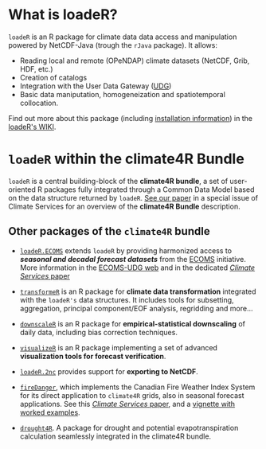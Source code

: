 What is loadeR?
===============

`loadeR` is an R package for climate data data access and manipulation powered by NetCDF-Java (trough the `rJava` package). It allows:
 * Reading local and remote (OPeNDAP) climate datasets (NetCDF, Grib, HDF, etc.)
 * Creation of catalogs
 * Integration with the User Data Gateway ([UDG](http://www.meteo.unican.es/udg-wiki))
 * Basic data maniputation, homogeneization and spatiotemporal collocation.

Find out more about this package (including [installation information](https://github.com/SantanderMetGroup/loadeR/wiki/Installation)) in the [loadeR's WIKI](https://github.com/SantanderMetGroup/loadeR/wiki).

# `loadeR` within the **climate4R** Bundle

`loadeR` is a central building-block of the **climate4R bundle**, a set of user-oriented R packages fully integrated through a Common Data Model based on the data structure returned by `loadeR`. [See our paper](http://www.meteo.unican.es/en/node/73360) in a special issue of Climate Services for an overview of the **climate4R Bundle** description.

## Other packages of the `climate4R` bundle

 * [`loadeR.ECOMS`](https://github.com/SantanderMetGroup/loadeR.ECOMS/) extends `loadeR` by providing harmonized access to ***seasonal and decadal forecast datasets*** from the [ECOMS](http://www.eu-ecoms.eu) initiative. More information in the [ECOMS-UDG web](https://meteo.unican.es/trac/wiki/udg/ecoms) and in the dedicated [*Climate Services* paper](http://www.meteo.unican.es/en/node/73360)

 * [`transformeR`](https://github.com/SantanderMetGroup/transformeR) is an R package for **climate data transformation** integrated with the `loadeR's` data structures. It includes tools for subsetting, aggregation, principal component/EOF analysis, regridding and more...

 * [`downscaleR`](https://github.com/SantanderMetGroup/downscaleR/wiki) is an R package for **empirical-statistical downscaling** of daily data, including bias correction techniques.  
 
 * [`visualizeR`](https://github.com/SantanderMetGroup/visualizeR/wiki) is an R package implementing a set of advanced **visualization tools for forecast verification**.

 * [`loadeR.2nc`](https://github.com/SantanderMetGroup/loadeR.2nc/) provides support for **exporting to NetCDF**.
 
 * [`fireDanger`](https://github.com/SantanderMetGroup/fireDanger), which implements the Canadian Fire Weather Index System for its direct application to `climate4R` grids, also in seasonal forecast applications. See this [*Climate Services* paper](http://www.meteo.unican.es/en/node/73359), and a [vignette with worked examples](http://meteo.unican.es/work/fireDanger/ClimateServices2017.html).

 * [`drought4R`](https://github.com/SantanderMetGroup/drought4R). A package for drought and potential evapotranspiration calculation seamlessly integrated in the climate4R bundle.


